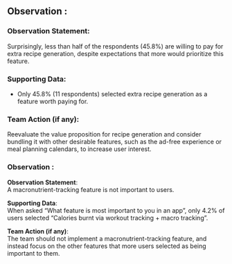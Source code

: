 ## Observation :
### Observation Statement:
Surprisingly, less than half of the respondents (45.8%) are willing to pay for extra recipe generation, despite expectations that more would prioritize this feature.

### Supporting Data:
- Only 45.8% (11 respondents) selected extra recipe generation as a feature worth paying for.

### Team Action (if any):
Reevaluate the value proposition for recipe generation and consider bundling it with other desirable features, such as the ad-free experience or meal planning calendars, to increase user interest.

### Observation :

**Observation Statement**:  
A macronutrient-tracking feature is not important to users.

**Supporting Data**:  
When asked “What feature is most important to you in an app”, only 4.2% of users selected “Calories burnt via workout tracking + macro tracking”.

**Team Action (if any)**:  
The team should not implement a macronutrient-tracking feature, and instead focus on the other features that more users selected as being important to them.
